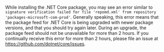 While installing the .NET Core package, you may see an error similar to `signature verification failed for file 'repomd.xml' from repository 'packages-microsoft-com-prod'`. Generally speaking, this error means that the package feed for .NET Core is being upgraded with newer package versions, and that you should try again later. During an upgrade, the package feed should not be unavailable for more than 2 hours. If you continually receive this error for more than 2 hours, please file an issue at <https://github.com/dotnet/core/issues>.
